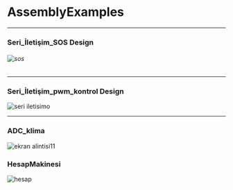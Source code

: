 # AssemblyExamples

---------------------------------------------------------------------------------------------------------------------------------------

### Seri_İletişim_SOS Design

###### ![sos](https://user-images.githubusercontent.com/28316968/49404379-56cd0d00-f760-11e8-88b8-5920550bab31.PNG)

---------------------------------------------------------------------------------------------------------------------------------------

### Seri_İletişim_pwm_kontrol Design

![seri iletisimo](https://user-images.githubusercontent.com/28316968/49404468-9693f480-f760-11e8-84df-484356316298.PNG)

---------------------------------------------------------------------------------------------------------------------------------------

### ADC_klima

![ekran alintisi11](https://user-images.githubusercontent.com/28316968/49478513-01acfc00-f831-11e8-8843-70972ff8f713.PNG)


### HesapMakinesi

![hesap](https://user-images.githubusercontent.com/28316968/49579445-4a61d380-f95d-11e8-82da-3ca180793cf6.PNG)
